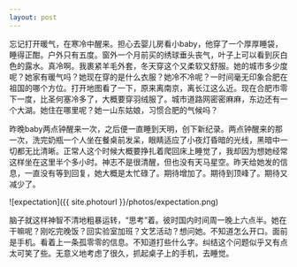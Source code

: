 ```yaml
---
layout: post
---
```


忘记打开暖气，在寒冷中醒来。担心去婴儿房看小baby，他穿了一个厚厚睡袋，睡得正酣。户外只有五度。窗外一个月前买的绣球垂头丧气，叶子上可以看到灰白色的露水。真冷啊。我裹紧羊毛外套，冬天穿这个又柔软又舒服。她的城市多少度呢？她家有暖气吗？她现在穿的是什么衣服？她冷不冷呢？一时间毫无印象合肥在祖国的哪个方位。打开地图看了一下，原来离南京，离长江这么近。现在合肥市零下一度，比圣何塞冷多了，大概要穿羽绒服了。城市道路网密密麻麻，东边还有一个大湖。她住在哪里呢？她一山东姑娘，习惯合肥的气候吗？

昨晚baby两点钟醒来一次，之后便一直睡到天明，创下新纪录。两点钟醒来的那一次，洗完奶瓶一个人坐在餐桌前发呆，眼睛适应了小夜灯昏暗的光线，黑暗中一切都无比清晰。正常人这个时候大概要挣扎着爬回床上睡觉了，我却因为想她经常这样坐在这里半个多小时。神志不是很清醒，但也没有天马星空。昨天给她发的信息，一直没有等到回复，她大概是太忙碌了。期待增加了。期待到顶峰了。期待又减少了。

![expectation]({{ site.photourl }}/photos/expectation.png)

脑子就这样神智不清地粗暴运转，“思考”着。彼时国内时间周一晚上六点半。她在干嘛呢？刚吃完晚饭？回实验室加班？文艺活动？想问她。不知道怎么开口。面前是手机。看着上一条孤零零的信息。不知道打些什么字。纠结这个问题似乎又有点太可笑了些。无意义地考虑了很久，抓起桌子上的手机，去睡觉。
